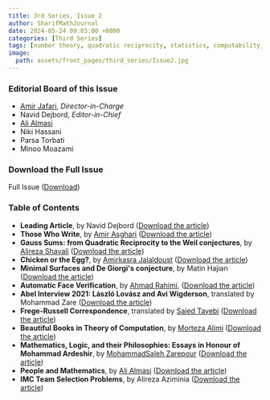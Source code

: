 ```yaml
---
title: 3rd Series, Issue 2
author: SharifMathJournal
date: 2024-05-24 09:03:00 +0800
categories: [Third Series]
tags: [number theory, quadratic reciprocity, statistics, computability, causal inference, PDE, geometry, computer vision, machine learning, Abel prize, logic, correspondence, Frege, Russel, People and Mathematics, book review, Mohammad Ardeshir, Yahya Tabesh, Avi Wigderson, László Lovász, André Weil, problems]
image:
  path: assets/front_pages/third_series/Issue2.jpg
---
```

### Editorial Board of this Issue
- [Amir Jafari](https://math.sharif.ir/faculties/ajafari), _Director-in-Charge_
- Navid Dejbord, _Editor-in-Chief_
- [Ali Almasi](https://ali-almasi.github.io)
- Niki Hassani
- Parsa Torbati
- Minoo Moazami
   
### Download the Full Issue
Full Issue ([Download](/assets/archive/thirdSeries/3rdSeries_Issue2.pdf))

### Table of Contents

- **Leading Article**, by Navid Dejbord ([Download the article](/assets/archive/thirdSeries/articles/Issue1/1.pdf))
- **Those Who Write**, by [Amir Asghari](https://amirasghari.com/) ([Download the article](/assets/archive/thirdSeries/articles/Issue1/2.pdf))
- **Gauss Sums: from Quadratic Reciprocity to the Weil conjectures**, by [Alireza Shavali](https://www.linkedin.com/in/alireza-shavali-kohshor-04b872102/?original_referer=https%3A%2F%2Fwww%2Egoogle%2Ecom%2F&originalSubdomain=de) ([Download the article](/assets/archive/thirdSeries/articles/Issue1/3.pdf))
- **Chicken or the Egg?**, by [Amirkasra Jalaldoust](https://www.cs.columbia.edu/~kasra/) ([Download the article](/assets/archive/thirdSeries/articles/Issue1/4.pdf))
- **Minimal Surfaces and De Giorgi's conjecture**, by Matin Hajian ([Download the article](/assets/archive/thirdSeries/articles/Issue1/5.pdf))
- **Automatic Face Verification**, by [Ahmad Rahimi](https://people.epfl.ch/ahmad.rahimi), ([Download the article](/assets/archive/thirdSeries/articles/Issue1/6.pdf))
- **Abel Interview 2021: László Lovász and Avi Wigderson**, translated by Mohammad Zare ([Download the article](/assets/archive/thirdSeries/articles/Issue1/7.pdf))
- **Frege-Russell Correspondence**, translated by [Sajed Tayebi](https://ipm.ac.ir/personalinfo.jsp?PeopleCode=IP0900027) ([Download the article](/assets/archive/thirdSeries/articles/Issue1/8.pdf))
- **Beautiful Books in Theory of Computation**, by [Morteza Alimi](https://dblp.org/pid/223/4820.html) ([Download the article](/assets/archive/thirdSeries/articles/Issue1/9.pdf))
- **Mathematics, Logic, and their Philosophies: Essays in Honour of Mohammad Ardeshir**, by [MohammadSaleh Zarepour](https://research.manchester.ac.uk/en/persons/mohammadsaleh.zarepour) ([Download the article](/assets/archive/thirdSeries/articles/Issue1/10.pdf))
- **People and Mathematics**, by [Ali Almasi](https://ali-almasi.github.io) ([Download the article](/assets/archive/thirdSeries/articles/Issue1/11.pdf))
- **IMC Team Selection Problems**, by Alireza Aziminia ([Download the article](/assets/archive/thirdSeries/articles/Issue1/12.pdf))
